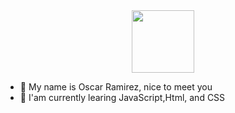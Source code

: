 <div id="header" align="center">
  <img src="https://media.giphy.com/media/M9gbBd9nbDrOTu1Mqx/giphy.gif" width="100"/>
</div>

<ul>
<li> &#128075; My name is Oscar Ramirez, nice to meet you</li>
<li> &#x1F4BE; I'am currently learing JavaScript,Html, and CSS</li>
</ul>
